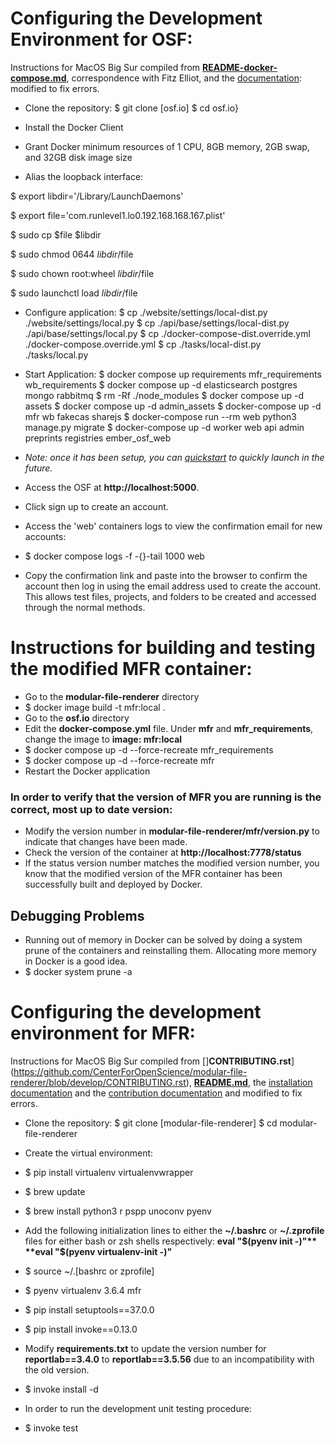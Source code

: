 # Configuring the Development Environment for OSF:

Instructions for MacOS Big Sur compiled from [**README-docker-compose.md**](https://github.com/CenterForOpenScience/osf.io/blob/develop/README-docker-compose.md), correspondence with Fitz Elliot, and the [documentation](https://cosdev.readthedocs.io/en/latest/osf/setup.html): modified to fix errors.


- Clone the repository:
$ git clone [osf.io]
$ cd osf.io}

- Install the Docker Client

- Grant Docker minimum resources of 1 CPU, 8GB memory, 2GB swap, and 32GB disk image size

- Alias the loopback interface:

$ export libdir='/Library/LaunchDaemons'

$ export file='com.runlevel1.lo0.192.168.168.167.plist'

$ sudo cp $file $libdir

$ sudo chmod 0644 $libdir/$file

$ sudo chown root:wheel $libdir/$file

$ sudo launchctl load $libdir/$file

- Configure application:
$ cp ./website/settings/local-dist.py ./website/settings/local.py
$ cp ./api/base/settings/local-dist.py ./api/base/settings/local.py
$ cp ./docker-compose-dist.override.yml ./docker-compose.override.yml
$ cp ./tasks/local-dist.py ./tasks/local.py

- Start Application:
$ docker compose up requirements mfr_requirements wb_requirements
$ docker compose up -d elasticsearch postgres mongo rabbitmq
$ rm -Rf ./node_modules
$ docker compose up -d assets
$ docker compose up -d admin_assets
$ docker-compose up -d mfr wb fakecas sharejs
$ docker-compose run --rm web python3 manage.py migrate
$ docker-compose up -d worker web api admin preprints registries ember\_osf\_web

- *Note: once it has been setup, you can [quickstart](https://github.com/CenterForOpenScience/osf.io/blob/develop/README-docker-compose.md\#quickstart-running-all-osf-services-in-the-background) to quickly launch in the future.*

- Access the OSF at **http://localhost:5000**.

- Click sign up to create an account.

- Access the 'web' containers logs to view the confirmation email for new accounts:

- $ docker compose logs -f -{}-tail 1000 web

- Copy the confirmation link and paste into the browser to confirm the account then log in using the email address used to create the account. This allows test files, projects, and folders to be created and accessed through the normal methods.


# Instructions for building and testing the modified MFR container:

- Go to the **modular-file-renderer** directory
- $ docker image build -t mfr:local .
- Go to the **osf.io** directory
- Edit the **docker-compose.yml** file. Under **mfr** and **mfr_requirements**, change the image to **image: mfr:local**
- $ docker compose up -d --force-recreate mfr_requirements
- $ docker compose up -d --force-recreate mfr
- Restart the Docker application

### In order to verify that the version of MFR you are running is the correct, most up to date version:

- Modify the version number in **modular-file-renderer/mfr/version.py** to indicate that changes have been made.
- Check the version of the container at **http://localhost:7778/status**
- If the status version number matches the modified version number, you know that the modified version of the MFR container has been successfully built and deployed by Docker.


## Debugging Problems

- Running out of memory in Docker can be solved by doing a system prune of the containers and reinstalling them. Allocating more memory in Docker is a good idea.
- $ docker system prune -a

# Configuring the development environment for MFR:
Instructions for MacOS Big Sur compiled from []**CONTRIBUTING.rst**](https://github.com/CenterForOpenScience/modular-file-renderer/blob/develop/CONTRIBUTING.rst), [**README.md**](https://github.com/CenterForOpenScience/modular-file-renderer/blob/develop/README.md), the [installation documentation](https://modular-file-renderer.readthedocs.io/en/latest/install.html\#install) and the [contribution documentation](https://modular-file-renderer.readthedocs.io/en/latest/contributing.html) and modified to fix errors.

- Clone the repository:
$ git clone [modular-file-renderer]
$ cd modular-file-renderer
- Create the virtual environment:

- $ pip install virtualenv virtualenvwrapper
- $ brew update
- $ brew install python3 r pspp unoconv pyenv

- Add the following initialization lines to either the **~/.bashrc** or **~/.zprofile** files for either bash or zsh shells respectively:
**eval "$(pyenv init -)"**
**eval "$(pyenv virtualenv-init -)"**

- $ source ~/.[bashrc or zprofile]
- $ pyenv virtualenv 3.6.4 mfr
- $ pip install setuptools==37.0.0
- $ pip install invoke==0.13.0
- Modify **requirements.txt** to update the version number for **reportlab==3.4.0** to **reportlab==3.5.56** due to an incompatibility with the old version.
- $ invoke install -d

- In order to run the development unit testing procedure:

- $ invoke test
